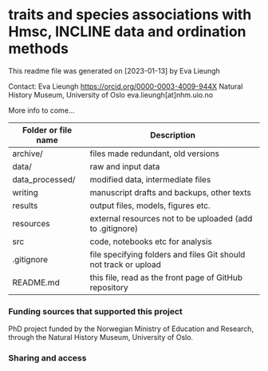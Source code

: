 # traits and species associations with Hmsc, INCLINE data and ordination methods

This readme file was generated on [2023-01-13] by Eva Lieungh

Contact:
Eva Lieungh
https://orcid.org/0000-0003-4009-944X
Natural History Museum, University of Oslo
eva.lieungh[at]nhm.uio.no

More info to come... 

| Folder or file name | Description       |
| ------------------- | ----------- |
| archive/ | files made redundant, old versions | 
| data/ | raw and input data |
| data_processed/ | modified data, intermediate files |
| writing | manuscript drafts and backups, other texts |
| results | output files, models, figures etc. |
| resources | external resources not to be uploaded (add to .gitignore) |
| src   | code, notebooks etc for analysis |
| .gitignore | file specifying folders and files Git should not track or upload |
| README.md | this file, read as the front page of GitHub repository |

### Funding sources that supported this project

PhD project funded by the Norwegian Ministry of Education and Research, through the Natural History Museum, University of Oslo.

### Sharing and access
